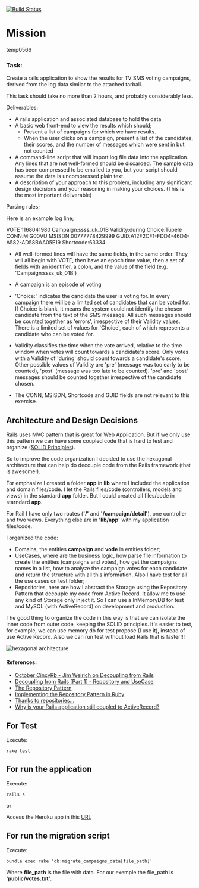 [![Build
Status](https://travis-ci.org/agranado2k/mgg_campaign.svg?branch=master)](https://travis-ci.org/agranado2k/mgg_campaign)

# Mission
temp0566

### Task:

Create a rails application to show the results for TV SMS voting
campaigns,
derived from the log data similar to the attached tarball.

This task should take no more than 2 hours, and probably considerably
less.

Deliverables:

 - A rails application and associated database to hold the data
 - A basic web front-end to view the results which should;
   - Present a list of campaigns for which we have results.
   - When the user clicks on a campaign, present a list of the
     candidates, their scores, and the number of messages which were
sent in
     but not counted
 - A command-line script that will import log file data into the
   application.
   Any lines that are not well-formed should be discarded. The sample
data
   has been compressed to be emailed to you, but your script should
assume
   the data is uncompressed plain text.
 - A description of your approach to this problem, including any
   significant design decisions and your reasoning in making your
   choices. (This is the most important deliverable)

Parsing rules;

Here is an example log line;

VOTE 1168041980 Campaign:ssss_uk_01B Validity:during Choice:Tupele
CONN:MIG00VU MSISDN:00777778429999
GUID:A12F2CF1-FDD4-46D4-A582-AD58BAA05E19 Shortcode:63334

- All well-formed lines will have the same fields, in the same order.
  They
 will all begin with VOTE, then have an epoch time value, then a set
 of fields with an identifier, a colon, and the value of the field
 (e.g. 'Campaign:ssss_uk_01B')

- A campaign is an episode of voting

- 'Choice:' indicates the candidate the user is voting for. In every
  campaign
 there will be a limited set of candidates that can be voted for.
 If Choice is blank, it means the system could not identify the chosen
 candidate from the text of the SMS message. All such messages should
 be counted together as 'errors', irrespective of their Validity
 values. There is a limited set of values for 'Choice', each of which
 represents a candidate who can be voted for.

- Validity classifies the time when the vote arrived, relative to the
  time
 window when votes will count towards a candidate's score.  Only votes
 with a Validity of 'during' should count towards a candidate's score.
 Other possible values of Validity are 'pre' (message was too early to
be
 counted), 'post' (message was too late to be counted). 'pre' and 'post'
 messages should be counted together irrespective of the candidate
chosen.

- The CONN, MSISDN, Shortcode and GUID fields are not relevant to this
 exercise.
 
## Architecture and Design Decisions
Rails uses MVC pattern that is great for Web Application. But if we only
use this pattern we can have some coupled code that is hard to test and
organize ([SOLID
Principles](https://en.wikipedia.org/wiki/SOLID_(object-oriented_design))).

So to improve the code organization I decided to use the hexagonal
architecture that can help do decouple code from the Rails framework
(that is awesome!).

For emphasize I created a folder **app** in **lib** where I included the
application and domain files/code. I let the Rails files/code
(controllers, models and views) in the standard **app** folder. But I
could created all files/code in starndard **app**.

For Rail I have only two routes (**'/'** and **'/campaign/detail'**),
one controller and two views. Everything else are in **'lib/app'** with
my application files/code. 

I organized the code: 
- Domains, the entities **campaign** and **vode** in entities folder;
- UseCases, where are the business logic, how parse file information to
  create the entities (campaigns and votes), how get the campaigns names
in a list, how to analyze the campaign votes for each candidate and
return the structure with all this information. Also I have test for all
the use cases on test folder;
- Repositories, here are how I abstract the Storage using the Repository
  Pattern that decouple my code from Active Record. It allow me to use
any kind of Storage only inject it. So I can use a InMemoryDB for test
and MySQL (with ActiveRecord) on development and production.

The good thing to organize the code in this way is that we can isolate
the inner code from outer code, keeping the SOLID principles. 
It's easier to test, for example, we can use memory db for test propose
(I use it), instead of use Active Record. Also we can run test without
load Rails that is faster!!!

![hexagonal
architecture](https://raw.githubusercontent.com/smakagon/decoupling/master/public/possible.png)


#### References:
- [October CincyRb - Jim Weirich on Decoupling from
  Rails](https://www.youtube.com/watch?v=tg5RFeSfBM4)
- [Decoupling from Rails [Part 1] - Repository and
  UseCase](http://rubyblog.pro/2017/03/decoupling-from-rails-repository-and-use-case)
- [The Repository
  Pattern](https://8thlight.com/blog/mike-ebert/2013/03/23/the-repository-pattern.html)
- [Implementing the Repository Pattern in
  Ruby](http://hawkins.io/2013/10/implementing_the_repository_pattern/)
- [Thanks to
  repositories...](http://blog.arkency.com/2015/06/thanks-to-repositories/)
- [Why is your Rails application still coupled to
  ActiveRecord?](https://blog.lelonek.me/why-is-your-rails-application-still-coupled-to-activerecord-efe34d657c91)


## For Test
Execute:
```
rake test
```

## For run the application
Execute:
```
rails s
```
or

Access the Heroku app in this
[URL](https://mgagecampaign.herokuapp.com/)

## For run the migration script
Execute:
```
bundle exec rake 'db:migrate_campaigns_data[file_path]'
```
Where **file_path** is the file with data. For our exemple the file_path
is **'public/votes.txt'**.

